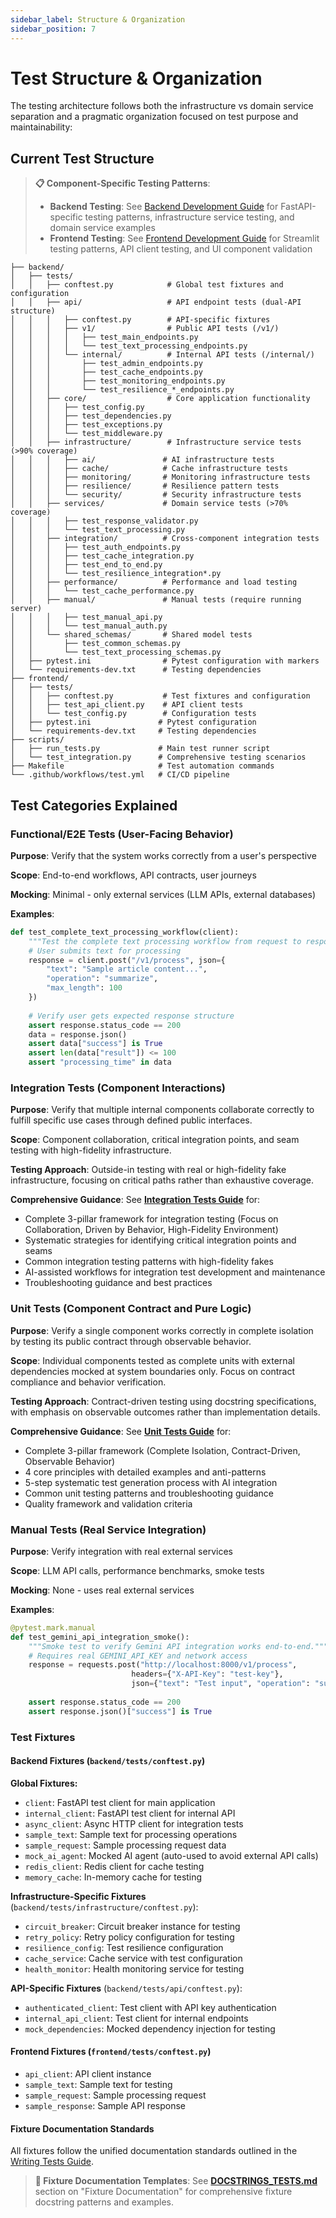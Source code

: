 ```yaml
---
sidebar_label: Structure & Organization
sidebar_position: 7
---
```


# Test Structure & Organization

The testing architecture follows both the infrastructure vs domain service separation and a pragmatic organization focused on test purpose and maintainability:

## Current Test Structure

> **📋 Component-Specific Testing Patterns**: 
> - **Backend Testing**: See [Backend Development Guide](../../backend/AGENTS.md) for FastAPI-specific testing patterns, infrastructure service testing, and domain service examples
> - **Frontend Testing**: See [Frontend Development Guide](../../frontend/AGENTS.md) for Streamlit testing patterns, API client testing, and UI component validation

```
├── backend/
│   ├── tests/
│   │   ├── conftest.py            # Global test fixtures and configuration
│   │   ├── api/                   # API endpoint tests (dual-API structure)
│   │   │   ├── conftest.py        # API-specific fixtures
│   │   │   ├── v1/                # Public API tests (/v1/)
│   │   │   │   ├── test_main_endpoints.py
│   │   │   │   └── test_text_processing_endpoints.py
│   │   │   └── internal/          # Internal API tests (/internal/)
│   │   │       ├── test_admin_endpoints.py
│   │   │       ├── test_cache_endpoints.py
│   │   │       ├── test_monitoring_endpoints.py
│   │   │       └── test_resilience_*_endpoints.py
│   │   ├── core/                  # Core application functionality
│   │   │   ├── test_config.py
│   │   │   ├── test_dependencies.py
│   │   │   ├── test_exceptions.py
│   │   │   └── test_middleware.py
│   │   ├── infrastructure/        # Infrastructure service tests (>90% coverage)
│   │   │   ├── ai/               # AI infrastructure tests
│   │   │   ├── cache/            # Cache infrastructure tests
│   │   │   ├── monitoring/       # Monitoring infrastructure tests
│   │   │   ├── resilience/       # Resilience pattern tests
│   │   │   └── security/         # Security infrastructure tests
│   │   ├── services/             # Domain service tests (>70% coverage)
│   │   │   ├── test_response_validator.py
│   │   │   └── test_text_processing.py
│   │   ├── integration/          # Cross-component integration tests
│   │   │   ├── test_auth_endpoints.py
│   │   │   ├── test_cache_integration.py
│   │   │   ├── test_end_to_end.py
│   │   │   └── test_resilience_integration*.py
│   │   ├── performance/          # Performance and load testing
│   │   │   └── test_cache_performance.py
│   │   ├── manual/               # Manual tests (require running server)
│   │   │   ├── test_manual_api.py
│   │   │   └── test_manual_auth.py
│   │   └── shared_schemas/       # Shared model tests
│   │       ├── test_common_schemas.py
│   │       └── test_text_processing_schemas.py
│   ├── pytest.ini                # Pytest configuration with markers
│   └── requirements-dev.txt      # Testing dependencies
├── frontend/
│   ├── tests/
│   │   ├── conftest.py           # Test fixtures and configuration
│   │   ├── test_api_client.py    # API client tests
│   │   └── test_config.py        # Configuration tests
│   ├── pytest.ini               # Pytest configuration
│   └── requirements-dev.txt     # Testing dependencies
├── scripts/
│   ├── run_tests.py             # Main test runner script
│   └── test_integration.py      # Comprehensive testing scenarios
├── Makefile                     # Test automation commands
└── .github/workflows/test.yml   # CI/CD pipeline
```

## Test Categories Explained

### Functional/E2E Tests (User-Facing Behavior)

**Purpose**: Verify that the system works correctly from a user's perspective

**Scope**: End-to-end workflows, API contracts, user journeys

**Mocking**: Minimal - only external services (LLM APIs, external databases)

**Examples**:
```python
def test_complete_text_processing_workflow(client):
    """Test the complete text processing workflow from request to response."""
    # User submits text for processing
    response = client.post("/v1/process", json={
        "text": "Sample article content...",
        "operation": "summarize", 
        "max_length": 100
    })
    
    # Verify user gets expected response structure
    assert response.status_code == 200
    data = response.json()
    assert data["success"] is True
    assert len(data["result"]) <= 100
    assert "processing_time" in data
```

### Integration Tests (Component Interactions)

**Purpose**: Verify that multiple internal components collaborate correctly to fulfill specific use cases through defined public interfaces.

**Scope**: Component collaboration, critical integration points, and seam testing with high-fidelity infrastructure.

**Testing Approach**: Outside-in testing with real or high-fidelity fake infrastructure, focusing on critical paths rather than exhaustive coverage.

**Comprehensive Guidance**: See **[Integration Tests Guide](./INTEGRATION_TESTS.md)** for:
- Complete 3-pillar framework for integration testing (Focus on Collaboration, Driven by Behavior, High-Fidelity Environment)
- Systematic strategies for identifying critical integration points and seams
- Common integration testing patterns with high-fidelity fakes
- AI-assisted workflows for integration test development and maintenance
- Troubleshooting guidance and best practices

### Unit Tests (Component Contract and Pure Logic)

**Purpose**: Verify a single component works correctly in complete isolation by testing its public contract through observable behavior.

**Scope**: Individual components tested as complete units with external dependencies mocked at system boundaries only. Focus on contract compliance and behavior verification.

**Testing Approach**: Contract-driven testing using docstring specifications, with emphasis on observable outcomes rather than implementation details.

**Comprehensive Guidance**: See **[Unit Tests Guide](./UNIT_TESTS.md)** for:
- Complete 3-pillar framework (Complete Isolation, Contract-Driven, Observable Behavior)
- 4 core principles with detailed examples and anti-patterns
- 5-step systematic test generation process with AI integration
- Common unit testing patterns and troubleshooting guidance
- Quality framework and validation criteria

### Manual Tests (Real Service Integration)

**Purpose**: Verify integration with real external services

**Scope**: LLM API calls, performance benchmarks, smoke tests

**Mocking**: None - uses real external services

**Examples**:
```python
@pytest.mark.manual
def test_gemini_api_integration_smoke():
    """Smoke test to verify Gemini API integration works end-to-end."""
    # Requires real GEMINI_API_KEY and network access
    response = requests.post("http://localhost:8000/v1/process", 
                           headers={"X-API-Key": "test-key"},
                           json={"text": "Test input", "operation": "summarize"})
    
    assert response.status_code == 200
    assert response.json()["success"] is True
```

### Test Fixtures

#### Backend Fixtures (`backend/tests/conftest.py`)

**Global Fixtures:**
- `client`: FastAPI test client for main application
- `internal_client`: FastAPI test client for internal API
- `async_client`: Async HTTP client for integration tests
- `sample_text`: Sample text for processing operations
- `sample_request`: Sample processing request data
- `mock_ai_agent`: Mocked AI agent (auto-used to avoid external API calls)
- `redis_client`: Redis client for cache testing
- `memory_cache`: In-memory cache for testing

**Infrastructure-Specific Fixtures** (`backend/tests/infrastructure/conftest.py`):
- `circuit_breaker`: Circuit breaker instance for testing
- `retry_policy`: Retry policy configuration for testing  
- `resilience_config`: Test resilience configuration
- `cache_service`: Cache service with test configuration
- `health_monitor`: Health monitoring service for testing

**API-Specific Fixtures** (`backend/tests/api/conftest.py`):
- `authenticated_client`: Test client with API key authentication
- `internal_api_client`: Test client for internal endpoints
- `mock_dependencies`: Mocked dependency injection for testing

#### Frontend Fixtures (`frontend/tests/conftest.py`)

- `api_client`: API client instance
- `sample_text`: Sample text for testing
- `sample_request`: Sample processing request
- `sample_response`: Sample API response

#### Fixture Documentation Standards

All fixtures follow the unified documentation standards outlined in the [Writing Tests Guide](./1_WRITING_TESTS.md#unified-test-documentation-standards).

> **📖 Fixture Documentation Templates**: See **[DOCSTRINGS_TESTS.md](../developer/DOCSTRINGS_TESTS.md)** section on "Fixture Documentation" for comprehensive fixture docstring patterns and examples.

